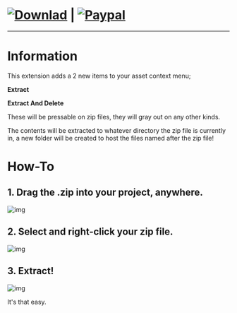 # [![Downlad][download-badge]][download-link] | [![Paypal][paypal-badge]][paypal-link]

[download-badge]: https://img.shields.io/badge/Download-Latest-green
[download-link]: https://github.com/imememani/Unity-ZipExtractor/releases

[paypal-badge]: https://img.shields.io/badge/Paypal-Donate!-%23003087.svg?logo=paypal&style=flat
[paypal-link]: https://paypal.me/1MemeMan1

[0]: https://i.imgur.com/zZB4wOn.png
[1]: https://i.imgur.com/nZs9Fr3.png
[2]: https://i.imgur.com/BZBg1lW.png
---

# Information

This extension adds a 2 new items to your asset context menu;

**Extract**

**Extract And Delete**

These will be pressable on zip files, they will gray out on any other kinds.

The contents will be extracted to whatever directory the zip file is currently in, a new folder will be created to host the files named after the zip file!

# How-To

## 1. Drag the .zip into your project, anywhere.
![img][0]
## 2. Select and right-click your zip file.
![img][1]
## 3. Extract!
![img][2]

It's that easy.
